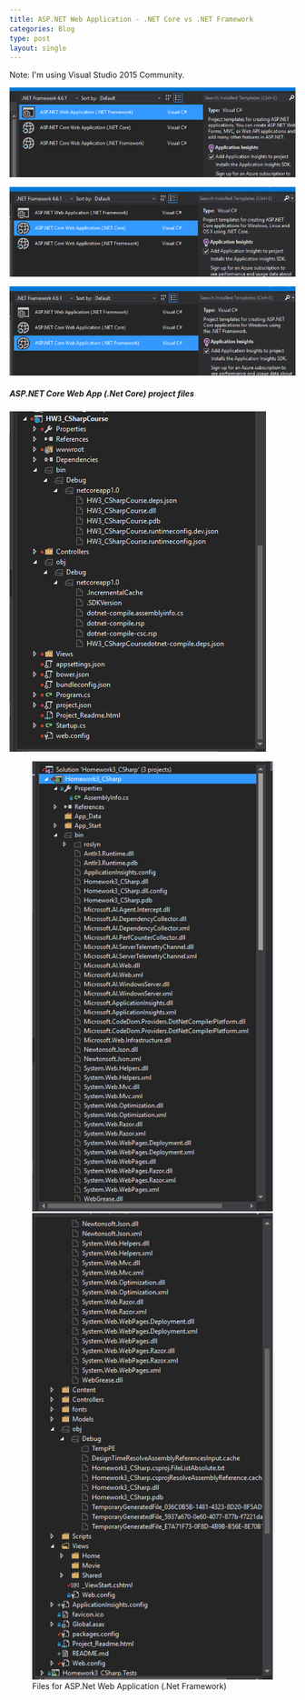 ```yaml
---
title: ASP.NET Web Application - .NET Core vs .NET Framework
categories: Blog
type: post
layout: single
---
```


Note: I'm using Visual Studio 2015 Community.

![ASP.NET Web Application (.NET Framework) @ project selection window](/images/ASPNETWebApp-NetFramwork.png "ASP.NET Web App (.NET Framework)")

![ASP.NET **Core** Web Application **(.NET Core)** @ project selection window](/images/ASPNETCOREWebApp-Core.png "ASP.NET **Core** Web App **(.NET Core)**")

![ASP.NET **Core** Web Application **(.NET FRAMEWORK)** @ project selection window](/images/ASPNETCOREWebApp-Frame.png "ASP.NET **Core** Web App (**.NET FRAMEWORD)**")

##### ASP.NET Core Web App (.Net Core) project files
![](/images/ASPNETCOREWebApp-projfiles.png)

<figure class="half">
  <a href="/images/ASPNETWebApp-NoCore-projfiles1.png"><img src="/images/ASPNETWebApp-NoCore-projfiles1.png"></a>
  <a href="/images/ASPNETWebApp-NoCore-projfiles2.png"><img src="/images/ASPNETWebApp-NoCore-projfiles2.png"></a>
  <figcaption>Files for ASP.Net Web Application (.Net Framework)</figcaption>
</figure>
